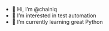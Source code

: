 - 👋 Hi, I’m @chainiq
- 👀 I’m interested in test automation
- 🌱 I’m currently learning great Python

<!---
chainiq/chainiq is a ✨ special ✨ repository because its `README.md` (this file) appears on your GitHub profile.
You can click the Preview link to take a look at your changes.
--->
